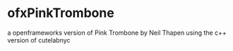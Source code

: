 # ofxPinkTrombone
a openframeworks version of Pink Trombone by Neil Thapen using the c++ version of cutelabnyc
